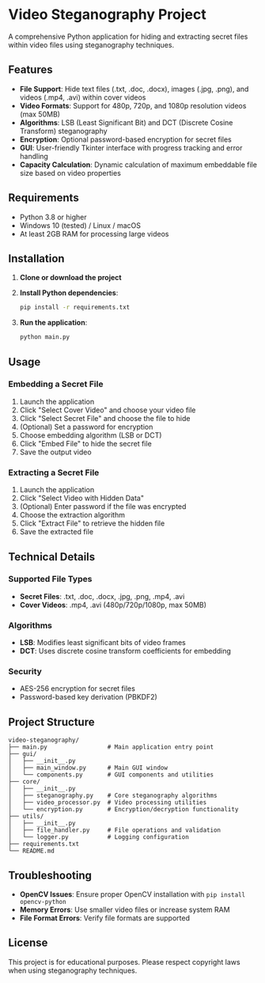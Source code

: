 # Video Steganography Project

A comprehensive Python application for hiding and extracting secret files within video files using steganography techniques.

## Features

- **File Support**: Hide text files (.txt, .doc, .docx), images (.jpg, .png), and videos (.mp4, .avi) within cover videos
- **Video Formats**: Support for 480p, 720p, and 1080p resolution videos (max 50MB)
- **Algorithms**: LSB (Least Significant Bit) and DCT (Discrete Cosine Transform) steganography
- **Encryption**: Optional password-based encryption for secret files
- **GUI**: User-friendly Tkinter interface with progress tracking and error handling
- **Capacity Calculation**: Dynamic calculation of maximum embeddable file size based on video properties

## Requirements

- Python 3.8 or higher
- Windows 10 (tested) / Linux / macOS
- At least 2GB RAM for processing large videos

## Installation

1. **Clone or download the project**
2. **Install Python dependencies**:
   ```bash
   pip install -r requirements.txt
   ```

3. **Run the application**:
   ```bash
   python main.py
   ```

## Usage

### Embedding a Secret File
1. Launch the application
2. Click "Select Cover Video" and choose your video file
3. Click "Select Secret File" and choose the file to hide
4. (Optional) Set a password for encryption
5. Choose embedding algorithm (LSB or DCT)
6. Click "Embed File" to hide the secret file
7. Save the output video

### Extracting a Secret File
1. Launch the application
2. Click "Select Video with Hidden Data"
3. (Optional) Enter password if the file was encrypted
4. Choose the extraction algorithm
5. Click "Extract File" to retrieve the hidden file
6. Save the extracted file

## Technical Details

### Supported File Types
- **Secret Files**: .txt, .doc, .docx, .jpg, .png, .mp4, .avi
- **Cover Videos**: .mp4, .avi (480p/720p/1080p, max 50MB)

### Algorithms
- **LSB**: Modifies least significant bits of video frames
- **DCT**: Uses discrete cosine transform coefficients for embedding

### Security
- AES-256 encryption for secret files
- Password-based key derivation (PBKDF2)

## Project Structure

```
video-steganography/
├── main.py                 # Main application entry point
├── gui/
│   ├── __init__.py
│   ├── main_window.py      # Main GUI window
│   └── components.py       # GUI components and utilities
├── core/
│   ├── __init__.py
│   ├── steganography.py    # Core steganography algorithms
│   ├── video_processor.py  # Video processing utilities
│   └── encryption.py       # Encryption/decryption functionality
├── utils/
│   ├── __init__.py
│   ├── file_handler.py     # File operations and validation
│   └── logger.py           # Logging configuration
├── requirements.txt
└── README.md
```

## Troubleshooting

- **OpenCV Issues**: Ensure proper OpenCV installation with `pip install opencv-python`
- **Memory Errors**: Use smaller video files or increase system RAM
- **File Format Errors**: Verify file formats are supported

## License

This project is for educational purposes. Please respect copyright laws when using steganography techniques.